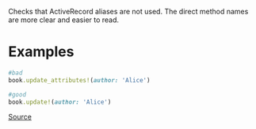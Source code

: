 
Checks that ActiveRecord aliases are not used. The direct method names
are more clear and easier to read.

# Examples

```ruby
#bad
book.update_attributes!(author: 'Alice')

#good
book.update!(author: 'Alice')
```

[Source](http://www.rubydoc.info/gems/rubocop/RuboCop/Cop/Rails/ActiveRecordAliases)